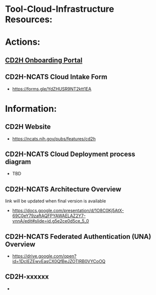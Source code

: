 # Tool-Cloud-Infrastructure Resources:

# Actions:

## [CD2H Onboarding Portal](http://bit.ly/cd2h-onboarding-form)

## CD2H-NCATS Cloud Intake Form 
- https://forms.gle/YdZHUSR9NT2ktt1EA



# Information:

## CD2H Website 
- https://ncats.nih.gov/pubs/features/cd2h

## CD2H-NCATS Cloud Deployment process diagram
- TBD

## CD2H-NCATS Architecture Overview  
link will be updated when final version is available
- https://docs.google.com/presentation/d/1O8C0Kj5AtX-69C0eY79zaftAQFPYAWAELAZ2Y7-vnnA/edit#slide=id.g5e2ce0d5ce_5_0

## CD2H-NCATS Federated Authentication (UNA) Overview
- https://drive.google.com/open?id=1DclEZEwvEasCX0QfBeJZOTlRB0VYCoOQ

## CD2H-xxxxxx
- 
